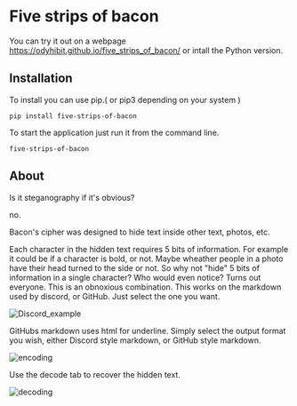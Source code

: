 # Five strips of bacon
You can try it out on a webpage https://odyhibit.github.io/five_strips_of_bacon/
or intall the Python version.
## Installation

To install you can use pip.( or pip3 depending on your system )

```
pip install five-strips-of-bacon
```

To start the application just run it from the command line.

```
five-strips-of-bacon
```


## About

Is it steganography if it's obvious?

no.

Bacon's cipher was designed to hide text inside other text, photos, etc.

Each character in the hidden text requires 5 bits of information. For example it could be if a character is bold, or not. Maybe wheather people in a photo have their head turned to the side or not.
So why not "hide" 5 bits of information in a single character? Who would even notice?
Turns out everyone. This is an obnoxious combination. 
This works on the markdown used by discord, or GitHub. Just select the one you want. 

![Discord_example](https://github.com/Odyhibit/five_slices_of_bacon/assets/1384102/b508a569-61c7-4a1f-ba16-441b4ae94d51)


GitHubs markdown uses html for underline. Simply select the output format you wish, either Discord style markdown, or GitHub style markdown.

![encoding](https://github.com/Odyhibit/five_slices_of_bacon/assets/1384102/23b28988-76db-46a7-98a7-857de31128eb)

Use the decode tab to recover the hidden text.

![decoding](https://github.com/Odyhibit/five_slices_of_bacon/assets/1384102/343706e1-4983-4046-952a-7be5abeb0142)

